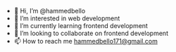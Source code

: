 - 👋 Hi, I’m @hammedbello
- 👀 I’m interested in web development 
- 🌱 I’m currently learning frontend development
- 💞️ I’m looking to collaborate on frontend development 
- 📫 How to reach me hammedbello171@gmail.com

<!---
hammedbello/hammedbello is a ✨ special ✨ repository because its `README.md` (this file) appears on your GitHub profile.
You can click the Preview link to take a look at your changes.
--->
